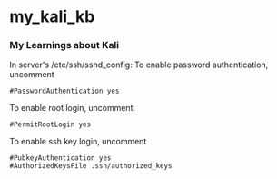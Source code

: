 # my_kali_kb

### My Learnings about Kali

In
server's /etc/ssh/sshd_config:
To enable password authentication, uncomment
```
#PasswordAuthentication yes
```
To enable root login, uncomment
```
#PermitRootLogin yes
```
To enable ssh key login, uncomment
```
#PubkeyAuthentication yes
#AuthorizedKeysFile .ssh/authorized_keys
```
